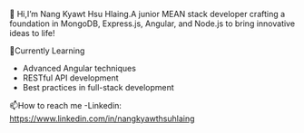 👋 Hi,I’m Nang Kyawt Hsu Hlaing.A junior MEAN stack developer crafting a foundation in MongoDB, Express.js, Angular, and Node.js to bring innovative ideas to life!

🧩Currently Learning
- Advanced Angular techniques
- RESTful API development
- Best practices in full-stack development
  
📫How to reach me
-Linkedin: https://www.linkedin.com/in/nangkyawthsuhlaing

